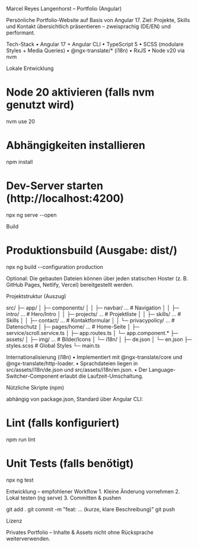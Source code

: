 Marcel Reyes Langenhorst – Portfolio (Angular)

Persönliche Portfolio-Website auf Basis von Angular 17.
Ziel: Projekte, Skills und Kontakt übersichtlich präsentieren – zweisprachig (DE/EN) und performant.

Tech-Stack
	•	Angular 17 + Angular CLI
	•	TypeScript 5
	•	SCSS (modulare Styles + Media Queries)
	•	@ngx-translate/* (i18n)
	•	RxJS
	•	Node v20 via nvm

Lokale Entwicklung

# Node 20 aktivieren (falls nvm genutzt wird)
nvm use 20

# Abhängigkeiten installieren
npm install

# Dev-Server starten (http://localhost:4200)
npx ng serve --open

Build

# Produktionsbuild (Ausgabe: dist/)
npx ng build --configuration production

Optional: Die gebauten Dateien können über jeden statischen Hoster (z. B. GitHub Pages, Netlify, Vercel) bereitgestellt werden.

Projektstruktur (Auszug)

src/
├─ app/
│  ├─ components/
│  │  ├─ navbar/ …             # Navigation
│  │  ├─ intro/ …              # Hero/Intro
│  │  ├─ projects/ …           # Projektliste
│  │  ├─ skills/ …             # Skills
│  │  ├─ contact/ …            # Kontaktformular
│  │  └─ privacypolicy/ …      # Datenschutz
│  ├─ pages/home/ …            # Home-Seite
│  ├─ service/scroll.service.ts
│  ├─ app.routes.ts
│  └─ app.component.* 
├─ assets/
│  ├─ img/ …                   # Bilder/Icons
│  └─ i18n/
│     ├─ de.json
│     └─ en.json
├─ styles.scss                 # Global Styles
└─ main.ts

Internationalisierung (i18n)
	•	Implementiert mit @ngx-translate/core und @ngx-translate/http-loader.
	•	Sprachdateien liegen in src/assets/i18n/de.json und src/assets/i18n/en.json.
	•	Der Language-Switcher-Component erlaubt die Laufzeit-Umschaltung.

Nützliche Skripte (npm)

abhängig von package.json, Standard über Angular CLI:

# Lint (falls konfiguriert)
npm run lint

# Unit Tests (falls benötigt)
npx ng test

Entwicklung – empfohlener Workflow
	1.	Kleine Änderung vornehmen
	2.	Lokal testen (ng serve)
	3.	Committen & pushen

git add .
git commit -m "feat: … (kurze, klare Beschreibung)"
git push

Lizenz

Privates Portfolio – Inhalte & Assets nicht ohne Rücksprache weiterverwenden.